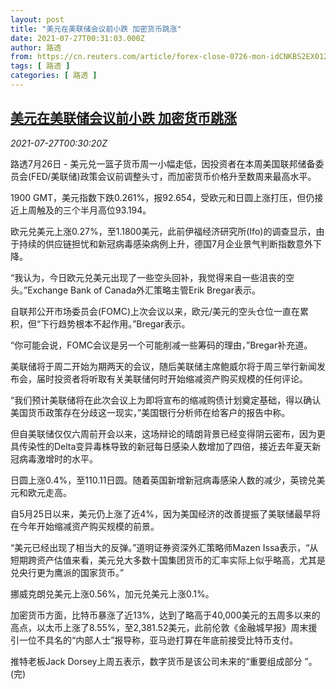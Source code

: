 ```yaml
---
layout: post
title: "美元在美联储会议前小跌 加密货币跳涨"
date: 2021-07-27T00:31:03.000Z
author: 路透
from: https://cn.reuters.com/article/forex-close-0726-mon-idCNKBS2EX012
tags: [ 路透 ]
categories: [ 路透 ]
---
```

<!--1627345863000-->
[美元在美联储会议前小跌 加密货币跳涨](https://cn.reuters.com/article/forex-close-0726-mon-idCNKBS2EX012)
------

<div>
<div><i>2021-07-27T00:30:20Z</i></div><p>路透7月26日 - 美元兑一篮子货币周一小幅走低，因投资者在本周美国联邦储备委员会(FED/美联储)政策会议前调整头寸，而加密货币价格升至数周来最高水平。</p><p>1900 GMT，美元指数下跌0.261%，报92.654，受欧元和日圆上涨打压，但仍接近上周触及的三个半月高位93.194。</p><p>欧元兑美元上涨0.27%，至1.1800美元，此前伊福经济研究所(Ifo)的调查显示，由于持续的供应链担忧和新冠病毒感染病例上升，德国7月企业景气判断指数意外下降。</p><p>“我认为，今日欧元兑美元出现了一些空头回补，我觉得来自一些沮丧的空头。”Exchange Bank of Canada外汇策略主管Erik Bregar表示。</p><p>自联邦公开市场委员会(FOMC)上次会议以来，欧元/美元的空头仓位一直在累积，但“下行趋势根本不起作用。”Bregar表示。</p><p>“你可能会说，FOMC会议是另一个可能削减一些筹码的理由，”Bregar补充道。</p><p>美联储将于周二开始为期两天的会议，随后美联储主席鲍威尔将于周三举行新闻发布会，届时投资者将听取有关美联储何时开始缩减资产购买规模的任何评论。</p><p>“我们预计美联储将在此次会议上为即将宣布的缩减购债计划奠定基础，得以确认美国货币政策存在分歧这一现实，”美国银行分析师在给客户的报告中称。</p><p>但自美联储仅仅六周前开会以来，这场辩论的晴朗背景已经变得阴云密布，因为更具传染性的Delta变异毒株导致的新冠每日感染人数增加了四倍，接近去年夏天新冠病毒激增时的水平。</p><p>日圆上涨0.4%，至110.11日圆。随着英国新增新冠病毒感染人数的减少，英镑兑美元和欧元走高。</p><p>自5月25日以来，美元仍上涨了近4%，因为美国经济的改善提振了美联储最早将在今年开始缩减资产购买规模的前景。</p><p>“美元已经出现了相当大的反弹。”道明证券资深外汇策略师Mazen Issa表示，“从短期跨资产估值来看，美元兑大多数十国集团货币的汇率实际上似乎略高，尤其是兑央行更为鹰派的国家货币。”</p><p>挪威克朗兑美元上涨0.56%，加元兑美元上涨0.1%。</p><p>加密货币方面，比特币暴涨了近13%，达到了略高于40,000美元的五周多以来的高点，以太币上涨了8.55%，至2,381.52美元，此前伦敦《金融城早报》周末援引一位不具名的“内部人士”报导称，亚马逊打算在年底前接受比特币支付。</p><p>推特老板Jack Dorsey上周五表示，数字货币是该公司未来的“重要组成部分 ”。(完)</p>
</div>
